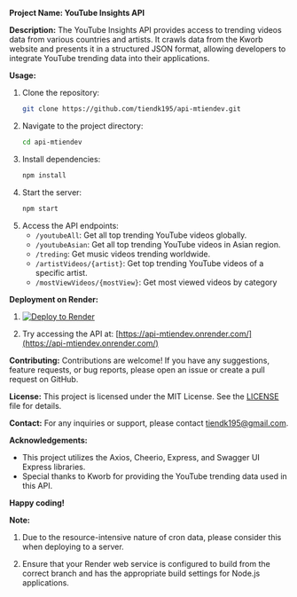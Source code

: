 **Project Name: YouTube Insights API**

**Description:**
The YouTube Insights API provides access to trending videos data from various countries and artists. It crawls data from the Kworb website and presents it in a structured JSON format, allowing developers to integrate YouTube trending data into their applications.

**Usage:**

1. Clone the repository:
   ```bash
   git clone https://github.com/tiendk195/api-mtiendev.git
   ```
2. Navigate to the project directory:
   ```bash
   cd api-mtiendev
   ```
3. Install dependencies:
   ```bash
   npm install
   ```
4. Start the server:
   ```bash
   npm start
   ```
5. Access the API endpoints:
   - `/youtubeAll`: Get all top trending YouTube videos globally.
   - `/youtubeAsian`: Get all top trending YouTube videos in Asian region.
   - `/treding`: Get music videos trending worldwide.
   - `/artistVideos/{artist}`: Get top trending YouTube videos of a specific artist.
   - `/mostViewVideos/{mostView}`: Get most viewed videos by category

**Deployment on Render:**

1. [![Deploy to Render](https://render.com/images/deploy-to-render-button.svg)](https://render.com/deploy?repo=https://github.com/tiendk195/api-mtiendev)

2. Try accessing the API at: [https://api-mtiendev.onrender.com/](https://api-mtiendev.onrender.com/)

**Contributing:**
Contributions are welcome! If you have any suggestions, feature requests, or bug reports, please open an issue or create a pull request on GitHub.

**License:**
This project is licensed under the MIT License. See the [LICENSE](LICENSE) file for details.

**Contact:**
For any inquiries or support, please contact [tiendk195@gmail.com](mailto:tiendk195@gmail.com).

**Acknowledgements:**

- This project utilizes the Axios, Cheerio, Express, and Swagger UI Express libraries.
- Special thanks to Kworb for providing the YouTube trending data used in this API.

**Happy coding!**

**Note:**

1. Due to the resource-intensive nature of cron data, please consider this when deploying to a server.

2. Ensure that your Render web service is configured to build from the correct branch and has the appropriate build settings for Node.js applications.
